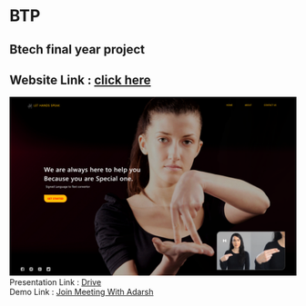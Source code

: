 # BTP

## Btech final year project

## Website Link : <a href="https://adarshn7.github.io/BTech-project/" target="_blank">click here</a>

<img src="static/img/website1.png" alt="logo" class="logo">

</br>
Presentation Link : <a href="https://docs.google.com/presentation/d/1P92gKmT6FNWXqrBSvyRF6rEeaO_CKD69/edit?usp=sharing&ouid=117090809044003665846&rtpof=true&sd=true" target="_blank">Drive</a>

</br>
Demo Link : <a href="#" target="_blank">Join Meeting With Adarsh</a>
